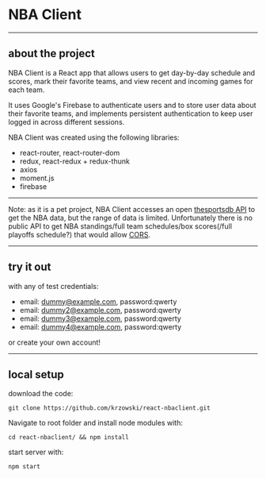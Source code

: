 # NBA Client 

----
## about the project
NBA Client is a React app that allows users to get day-by-day schedule and scores, mark their favorite teams, and view recent and incoming games for each team. 

It uses Google's Firebase to authenticate users and to store user data about their favorite teams, and implements persistent authentication to keep user logged in across different sessions.

NBA Client was created using the following libraries: 

* react-router, react-router-dom
* redux, react-redux + redux-thunk
* axios
* moment.js
* firebase


---
Note: as it is a pet project, NBA Client accesses an open [thesportsdb API](https://www.thesportsdb.com/) to get the NBA data, but the range of data is limited. 
Unfortunately there is no public API to get NBA standings/full team schedules/box scores(/full playoffs schedule?) that would allow [CORS](https://developer.mozilla.org/en-US/docs/Web/HTTP/CORS). 


---
## try it out
with any of test credentials:

* email: dummy@example.com, password:qwerty
* email: dummy2@example.com, password:qwerty
* email: dummy3@example.com, password:qwerty
* email: dummy4@example.com, password:qwerty

or create your own account!

----
## local setup

download the code:

    git clone https://github.com/krzowski/react-nbaclient.git

Navigate to root folder and install node modules with:

    cd react-nbaclient/ && npm install

start server with:

    npm start
